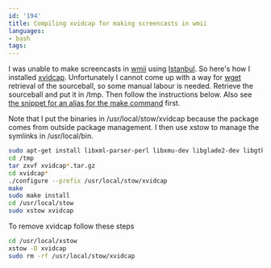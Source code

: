 ```yaml
---
id: '194'
title: Compiling xvidcap for making screencasts in wmii
languages:
- bash
tags:
---
```

I was unable to make screencasts in [wmii](http://www.suckless.org/wiki/wmii/) using [Istanbul](http://live.gnome.org/Istanbul). So here's how I installed [xvidcap](http://sourceforge.net/projects/xvidcap/). Unfortunately I cannot come up with a way for [wget](http://www.gnu.org/software/wget/) retrieval of the sourceball, so some manual labour is needed. Retrieve the sourceball and put it in /tmp. Then follow the instructions below. Also see [the snippet for an alias for the make command](http://snippets.aktagon.com/snippets/195-Nifty-alias-for-the-make-command-to-create-an-optimal-amount-of-processes-depending-on-the-number-of-CPU-s-you-have) first.

Note that I put the binaries in /usr/local/stow/xvidcap because the package comes from outside package management. I then use xstow to manage the symlinks in /usr/local/bin.


```bash
sudo apt-get install libxml-parser-perl libxmu-dev libglade2-dev libgtk2.0-dev
cd /tmp
tar zxvf xvidcap*.tar.gz
cd xvidcap*
./configure --prefix /usr/local/stow/xvidcap
make
sudo make install
cd /usr/local/stow
sudo xstow xvidcap
```
    

To remove xvidcap follow these steps


```bash
cd /usr/local/xstow
xstow -D xvidcap
sudo rm -rf /usr/local/stow/xvidcap
```
    

